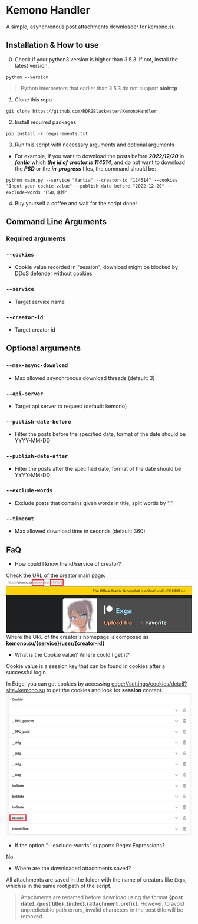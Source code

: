 # Kemono Handler
A simple, asynchronous post attachments downloader for kemono.su

## Installation & How to use
0. Check if your python3 version is higher than 3.5.3. If not, install the latest version.
```shell
python --version
```
> Python interpreters that earlier than 3.5.3 do not support **aiohttp**
1. Clone this repo
```shell
git clone https://github.com/RDR2Blackwater/KemonoHandler
```
2. Install required packages
```shell
pip install -r requirements.txt
```
3. Run this script with necessary arguments and optional arguments
* For example, if you want to download the posts before ***2022/12/20*** in ***fantia*** which ***the id of creator is 114514***, and do not want to download the ***PSD*** or the ***in-progress*** files, the command should be:
```shell
python main.py --service "fantia" --creator-id "114514" --cookies "Input your cookie value" --publish-date-before "2022-12-20" --exclude-words "PSD,進捗"
```
4. Buy yourself a coffee and wait for the script done!

## Command Line Arguments

### Required arguments

### `--cookies`
- Cookie value recorded in "session", download might be blocked by DDoS defender without cookies

### `--service`
- Target service name

### `--creator-id`
- Target creator id

## Optional arguments

### `--max-async-download`
- Max allowed asynchronous download threads (default: 3)

### `--api-server`
- Target api server to request (default: kemono)

### `--publish-date-before`
- Filter the posts before the specified date, format of the date should be YYYY-MM-DD

### `--publish-date-after`
- Filter the posts after the specified date, format of the date should be YYYY-MM-DD

### `--exclude-words`
- Exclude posts that contains given words in title, split words by ","

### `--timeout`
- Max allowed download time in seconds (default: 360)

## FaQ
* How could I know the id/service of creator?

Check the URL of the creator main page:
![img](readme_pics/1.png)
Where the URL of the creator's homepage is composed as **kemono.su/{service}/user/{creator-id}**

* What is the Cookie value? Where could I get it?

Cookie value is a session key that can be found in cookies after a successful login. 

In Edge, you can get cookies by accessing <edge://settings/cookies/detail?site=kemono.su> to get the cookies and look for **session** content.
![img](readme_pics/2.png)

* If the option "--exclude-words" supports Regex Expressions?

No.

* Where are the downloaded attachments saved?

All attachments are saved in the folder with the name of creators like `Exga`, which is in the same root path of the script.

> Attachments are renamed before download using the format **{post date}\_{post title}\_{index}.{attachment_prefix}**. However, to avoid unpredictable path errors, invalid characters in the post title will be removed.
